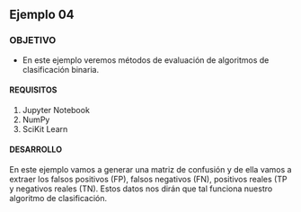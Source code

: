 ## Ejemplo 04

### OBJETIVO 

- En este ejemplo veremos métodos de evaluación de algoritmos de clasificación binaria. 

#### REQUISITOS 

1. Jupyter Notebook
2. NumPy
3. SciKit Learn 

#### DESARROLLO

En este ejemplo vamos a generar una matriz de confusión y de ella vamos a extraer los falsos positivos (FP), falsos negativos (FN), 
positivos reales (TP y negativos reales (TN). Estos datos nos dirán que tal funciona nuestro algoritmo de clasificación.